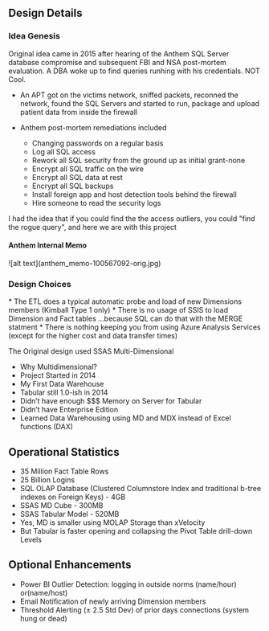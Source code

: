 <h2>Design Details</h2>

<h3>Idea Genesis</h3>
Original idea came in 2015 after hearing of the Anthem SQL Server database compromise and subsequent FBI
and NSA post-mortem evaluation. A DBA woke up to find queries runhing with his credentials. NOT Cool.

* An APT got on the victims network, sniffed packets, reconned the network, found the SQL Servers and started to run, 
package and upload patient data from inside the firewall

* Anthem post-mortem remediations included
  * Changing passwords on a regular basis
  * Log all SQL access
  * Rework all SQL security from the ground up as initial grant-none
  * Encrypt all SQL traffic on the wire
  * Encrypt all SQL data at rest
  * Encrypt all SQL backups
  * Install foreign app and host detection tools behind the firewall
  * Hire someone to read the security logs

I had the idea that if you could find the the access outliers, you could "find the rogue query", and here we are with this project

<h4>Anthem Internal Memo</h4>
![alt text](anthem_memo-100567092-orig.jpg)

<h3>Design Choices</h3>
* The ETL does a typical automatic probe and load of new Dimensions members (Kimball Type 1 only)
* There is no usage of SSIS to load Dimension and Fact tables ...because SQL can do that with the MERGE statment
* There is nothing keeping you from using Azure Analysis Services (except for the higher cost and data transfer times)<br>

The Original design used SSAS Multi-Dimensional

* Why Multidimensional?
* Project Started in 2014 
* My First Data Warehouse
* Tabular still 1.0-ish in 2014
* Didn’t have enough $$$ Memory on Server for Tabular
* Didn’t have Enterprise Edition
* Learned Data Warehousing using MD and MDX instead of Excel functions (DAX)

<h2> Operational Statistics</h2>

* 35 Million Fact Table Rows
* 25 Billion Logins
* SQL OLAP Database (Clustered Columnstore Index and traditional b-tree indexes on Foreign Keys)  - 4GB
* SSAS MD Cube - 300MB
* SSAS Tabular Model - 520MB
* Yes, MD is smaller using MOLAP Storage than xVelocity 
* But Tabular is faster opening and collapsing the Pivot Table drill-down Levels

<h2> Optional Enhancements</h2>

* Power BI Outlier Detection: logging in outside norms (name/hour) or(name/host)
* Email Notification of newly arriving Dimension members
* Threshold Alerting (± 2.5 Std Dev) of prior days connections (system hung or dead)
